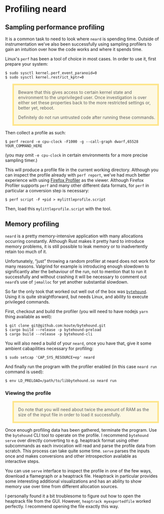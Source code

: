 # Profiling neard

## Sampling performance profiling

It is a common task to need to look where `neard` is spending time. Outside of instrumentation
we've also been successfully using sampling profilers to gain an intuition over how the code works
and where it spends time.

Linux's `perf` has been a tool of choice in most cases. In order to use it, first prepare your
system:

```command
$ sudo sysctl kernel.perf_event_paranoid=0
$ sudo sysctl kernel.restrict_kptr=0
```

<blockquote style="background: rgba(255, 200, 0, 0.1); border: 5px solid rgba(255, 200, 0, 0.4);">

Beware that this gives access to certain kernel state and environment to the unprivileged user.
Once investigation is over either set these properties back to the more restricted settings or,
better yet, reboot.

Definitely do not run untrusted code after running these commands.

</blockquote>

Then collect a profile as such:

```command
$ perf record -e cpu-clock -F1000 -g --call-graph dwarf,65528 YOUR_COMMAND_HERE
```

(you may omit `-e cpu-clock` in certain environments for a more precise sampling timer.)

This will produce a profile file in the current working directory. Although you can inspect the
profile already with `perf report`, we've had much better experience with using [Firefox
Profiler](https://profiler.firefox.com/) as the viewer. Although Firefox Profiler supports `perf`
and many other different data formats, for `perf` in particular a conversion step is necessary:

```command
$ perf script -F +pid > mylittleprofile.script
```

Then, load this `mylittleprofile.script` with the tool.

## Memory profiling

`neard` is a pretty memory-intensive application with many allocations occurring constantly.
Although Rust makes it pretty hard to introduce memory problems, it is still possible to leak
memory or to inadvertently retain too much of it.

Unfortunately, “just” throwing a random profiler at neard does not work for many reasons. Valgrind
for example is introducing enough slowdown to significantly alter the behaviour of the run, not to
mention that to run it successfully and without crashing it will be necessary to comment out
`neard`’s use of `jemalloc` for yet another substantial slowdown.

So far the only took that worked out well out of the box was
[`bytehound`](https://github.com/koute/bytehound). Using it is quite straightforward, but needs
Linux, and ability to execute privileged commands.

First, checkout and build the profiler (you will need to have nodejs `yarn` thing available as
well):

```command
$ git clone git@github.com:koute/bytehound.git
$ cargo build --release -p bytehound-preload
$ cargo build --release -p bytehound-cli
```

You will also need a build of your `neard`, once you have that, give it some ambient cabapilities
necessary for profiling:

```command
$ sudo setcap 'CAP_SYS_RESOURCE+ep' neard
```

And finally run the program with the profiler enabled (in this case `neard run` command is used):

```command
$ env LD_PRELOAD=/path/to/libbytehound.so neard run
```

### Viewing the profile

<blockquote style="background: rgba(255, 200, 0, 0.1); border: 5px solid rgba(255, 200, 0, 0.4);">

Do note that you will need about twice the amount of RAM as the size of the input file in order to
load it successfully.

</blockquote>

Once enough profiling data has been gathered, terminate the program. Use the `bytehound` CLI tool
to operate on the profile. I recommend `bytehound serve` over directly converting to e.g. heaptrack
format using other subcommands as each invocation will read and parse the profile data from
scratch. This process can take quite some time. `serve` parses the inputs once and makes
conversions and other introspection available as interactive steps.

You can use `serve` interface to inspect the profile in one of the few ways, download a flamegraph
or a heaptrack file. Heaptrack in particular provides some interesting additional visualizations
and has an ability to show memory use over time from different allocation sources.

I personally found it a bit troublesome to figure out how to open the heaptrack file from the GUI.
However, `heaptrack myexportedfile` worked perfectly. I recommend opening the file exactly this way.
